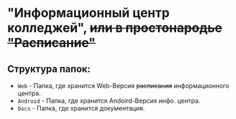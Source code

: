 # "Информационный центр колледжей", ~~или в простонародье "Расписание"~~
## Структура папок:
- `Web` - Папка, где хранится Web-Версия ~~расписания~~ информационного центра.
- `Android` - Папка, где хранится Andoird-Версия инфо. центра.
- `Docs` - Папка, где хранится документация.